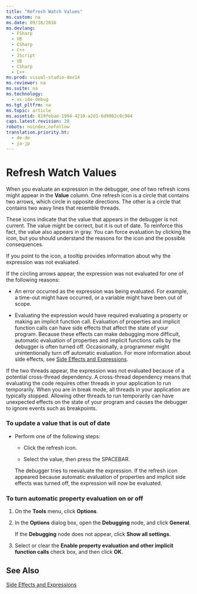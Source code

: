 ```yaml
---
title: "Refresh Watch Values"
ms.custom: na
ms.date: 09/18/2016
ms.devlang: 
  - FSharp
  - VB
  - CSharp
  - C++
  - JScript
  - VB
  - CSharp
  - C++
ms.prod: visual-studio-dev14
ms.reviewer: na
ms.suite: na
ms.technology: 
  - vs-ide-debug
ms.tgt_pltfrm: na
ms.topic: article
ms.assetid: 819febae-1994-4210-a2d1-6d9002c8c984
caps.latest.revision: 28
robots: noindex,nofollow
translation.priority.ht: 
  - de-de
  - ja-jp
---
```

# Refresh Watch Values
When you evaluate an expression in the debugger, one of two refresh icons might appear in the **Value** column. One refresh icon is a circle that contains two arrows, which circle in opposite directions. The other is a circle that contains two wavy lines that resemble threads.  
  
 These icons indicate that the value that appears in the debugger is not current. The value might be correct, but it is out of date. To reinforce this fact, the value also appears in gray. You can force evaluation by clicking the icon, but you should understand the reasons for the icon and the possible consequences.  
  
 If you point to the icon, a tooltip provides information about why the expression was not evaluated.  
  
 If the circling arrows appear, the expression was not evaluated for one of the following reasons:  
  
-   An error occurred as the expression was being evaluated. For example, a time-out might have occurred, or a variable might have been out of scope.  
  
-   Evaluating the expression would have required evaluating a property or making an implicit function call. Evaluation of properties and implicit function calls can have side effects that affect the state of your program. Because these effects can make debugging more difficult, automatic evaluation of properties and implicit functions calls by the debugger is often turned off. Occasionally, a programmer might unintentionally turn off automatic evaluation. For more information about side effects, see [Side Effects and Expressions](../vs140/Side-Effects-and-Expressions.md).  
  
 If the two threads appear, the expression was not evaluated because of a potential cross-thread dependency. A cross-thread dependency means that evaluating the code requires other threads in your application to run temporarily. When you are in break mode, all threads in your application are typically stopped. Allowing other threads to run temporarily can have unexpected effects on the state of your program and causes the debugger to ignore events such as breakpoints.  
  
### To update a value that is out of date  
  
-   Perform one of the following steps:  
  
    -   Click the refresh icon.  
  
    -   Select the value, then press the SPACEBAR.  
  
     The debugger tries to reevaluate the expression. If the refresh icon appeared because automatic evaluation of properties and implicit side effects was turned off, the expression will now be evaluated.  
  
### To turn automatic property evaluation on or off  
  
1.  On the **Tools** menu, click **Options**.  
  
2.  In the **Options** dialog box, open the **Debugging** node, and click **General**.  
  
     If the **Debugging** node does not appear, click **Show all settings**.  
  
3.  Select or clear the **Enable property evaluation and other implicit function calls** check box, and then click **OK**.  
  
## See Also  
 [Side Effects and Expressions](../vs140/Side-Effects-and-Expressions.md)